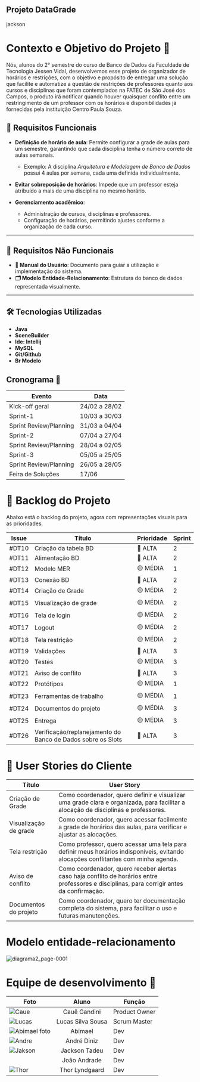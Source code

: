 ## Projeto DataGrade ##
jackson
# Contexto e Objetivo do Projeto 🎯

Nós, alunos do 2° semestre do curso de Banco de Dados da Faculdade de Tecnologia Jessen Vidal, desenvolvemos esse projeto de organizador de horários e restrições, com o objetivo e propósito de entregar uma solução que facilite e automatize a questão de restrições de professores quanto aos cursos e disciplinas que foram contemplados na FATEC de São José dos Campos, o produto irá notificar quando houver quaisquer conflito entre um restringimento de um professor com os horários e disponibilidades já fornecidas pela instituição Centro Paula Souza.

## 🚀 Requisitos Funcionais

- **Definição de horário de aula**: Permite configurar a grade de aulas para um semestre, garantindo que cada disciplina tenha o número correto de aulas semanais.  
  - Exemplo: A disciplina _Arquitetura e Modelagem de Banco de Dados_ possui 4 aulas por semana, cada uma definida individualmente.
  
- **Evitar sobreposição de horários**: Impede que um professor esteja atribuído a mais de uma disciplina no mesmo horário.

- **Gerenciamento acadêmico**:
  - Administração de cursos, disciplinas e professores.
  - Configuração de horários, permitindo ajustes conforme a organização de cada curso.

---

## 📖 Requisitos Não Funcionais

- **📘 Manual do Usuário**: Documento para guiar a utilização e implementação do sistema.
- **🗂️ Modelo Entidade-Relacionamento**: Estrutura do banco de dados representada visualmente.

---

## 🛠 Tecnologias Utilizadas
- **Java**
- **SceneBuilder**
- **Ide: Intellij**
- **MySQL**
- **Git/Github**
- **Br Modelo**


## Cronograma 📅

  | Evento | Data |
  | --- | --- |
  | Kick-off geral | 24/02 a 28/02 |
  | Sprint-1 | 10/03 a 30/03 |
  | Sprint Review/Planning | 31/03 a 04/04 |
  | Sprint-2 | 07/04 a 27/04 |
  | Sprint Review/Planning | 28/04 a 02/05 |
  | Sprint-3 | 05/05 a 25/05 |
  | Sprint Review/Planning | 26/05 a 28/05 |
  | Feira de Soluções | 17/06 |

# 📌 Backlog do Projeto

Abaixo está o backlog do projeto, agora com representações visuais para as prioridades.

| Issue | Título | Prioridade | Sprint |
|--------|--------|------------|--------|
| #DT10 | Criação da tabela BD | 🔴 ALTA | 2 |
| #DT11 | Alimentação BD | 🔴 ALTA | 2 |
| #DT12 | Modelo MER | 🟡 MÉDIA | 1 |
| #DT13 | Conexão BD | 🔴 ALTA | 2 |
| #DT14 | Criação de Grade | 🟡 MÉDIA | 2 |
| #DT15 | Visualização de grade | 🟡 MÉDIA | 2 |
| #DT16 | Tela de login | 🟡 MÉDIA | 2 |
| #DT17 | Logout | 🟡 MÉDIA | 2 |
| #DT18 | Tela restrição | 🟡 MÉDIA | 2 |
| #DT19 | Validações | 🔴 ALTA | 3 |
| #DT20 | Testes | 🟡 MÉDIA | 3 |
| #DT21 | Aviso de conflito | 🔴 ALTA | 3 |
| #DT22 | Protótipos | 🟡 MÉDIA | 1 |
| #DT23 | Ferramentas de trabalho | 🟡 MÉDIA | 1 |
| #DT24 | Documentos do projeto | 🟡 MÉDIA | 3 |
| #DT25 | Entrega | 🟡 MÉDIA | 3 |
| #DT26 | Verificação/replanejamento do Banco de Dados sobre os Slots | 🔴 ALTA | 3 |


# 📌 User Stories do Cliente

| Título | User Story |
|--------|------------|
| Criação de Grade | Como coordenador, quero definir e visualizar uma grade clara e organizada, para facilitar a alocação de disciplinas e professores. |
| Visualização de grade | Como coordenador, quero acessar facilmente a grade de horários das aulas, para verificar e ajustar as alocações. |
| Tela restrição | Como professor, quero acessar uma tela para definir meus horários indisponíveis, evitando alocações conflitantes com minha agenda. |
| Aviso de conflito | Como coordenador, quero receber alertas caso haja conflito de horários entre professores e disciplinas, para corrigir antes da confirmação. |
| Documentos do projeto | Como coordenador, quero ter documentação completa do sistema, para facilitar o uso e futuras manutenções. |


# Modelo entidade-relacionamento 

![diagrama2_page-0001](https://github.com/user-attachments/assets/55ca95b2-a6ee-40d9-b9c6-89d604b67ac0)


# Equipe de desenvolvimento 👥

| Foto | Aluno | Função                                                                                                  |
|-|-|-|
| ![Caue](https://github.com/user-attachments/assets/f77aad10-6dff-4e73-83e5-218d90bd2652) | <div align="center"> Cauê Gandini | Product Owner |
| ![Lucas](https://github.com/user-attachments/assets/0063daa4-e83e-4d22-9d76-71b5482d56df) | <div align="center"> Lucas Silva Sousa | Scrum Master |
| ![Abimael foto](https://github.com/user-attachments/assets/e402d840-1f14-48db-aceb-6931bd62bd86) |<div align="center"> Abimael | Dev |
| ![Andre](https://github.com/user-attachments/assets/e5b1612b-3685-41b8-900f-9d3ed0f48697) |<div align="center"> André Diniz | Dev|
| ![Jakson](https://github.com/user-attachments/assets/c5c1f6c3-c145-4e98-be5f-4f4a281fbdb3) | <div align="center"> Jackson Tadeu | Dev |
|  | <div align="center"> João Andrade | Dev |
| ![Thor](https://github.com/user-attachments/assets/1953daad-e890-47b8-b646-3e40af462d2c) | <div align="center"> Thor Lyndgaard | Dev |
